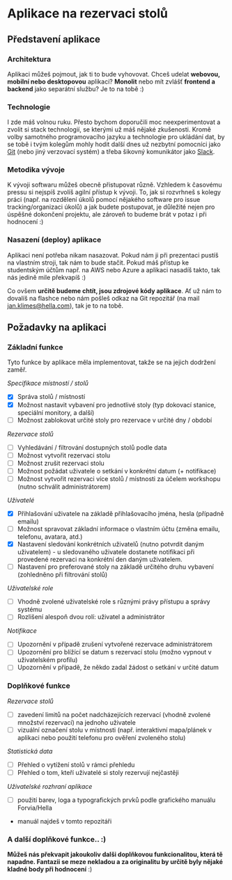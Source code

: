 # Aplikace na rezervaci stolů

## Představení aplikace

### Architektura

Aplikaci můžeš pojmout, jak ti to bude vyhovovat. Chceš udelat **webovou, mobilní nebo desktopovou** aplikaci? **Monolit** nebo mít zvlášť **frontend a backend** jako separátní službu? Je to na tobě :)

### Technologie

I zde máš volnou ruku. Přesto bychom doporučili moc neexperimentovat a zvolit si stack technologií, se kterými už máš nějaké zkušenosti. Kromě volby samotného programovacího jazyku a technologie pro ukládání dat, by se tobě i tvým kolegům mohly hodit další dnes už nezbytní pomocníci jako [Git](https://git-scm.com/) (nebo jiný verzovací systém) a třeba šikovný komunikátor jako [Slack](https://slack.com/).

### Metodika vývoje

K vývoji softwaru můžeš obecně přistupovat různě. Vzhledem k časovému pressu si nejspíš zvolíš agilní přístup k vývoji. To, jak si rozvrhneš s kolegy práci (např. na rozdělení úkolů pomocí nějakého software pro issue tracking/organizaci úkolů) a jak budete postupovat, je důležité nejen pro úspěšné dokončení projektu, ale zároveň to budeme brát v potaz i při hodnocení :)

### Nasazení (deploy) aplikace

Aplikaci není potřeba nikam nasazovat. Pokud nám ji při prezentaci pustíš na vlastním stroji, tak nám to bude stačit. Pokud máš přístup ke studentským účtům např. na AWS nebo Azure a aplikaci nasadíš takto, tak nás jedině mile překvapíš :)

Co ovšem **určitě budeme chtít, jsou zdrojové kódy aplikace**. Ať už nám to dovalíš na flashce nebo nám pošleš odkaz na Git repozitář (na mail jan.klimes@hella.com), tak je to na tobě.

## Požadavky na aplikaci

### Základní funkce

Tyto funkce by aplikace měla implementovat, takže se na jejich dodržení zaměř.

*Specifikace místností / stolů*
- [x] Správa stolů / místností
- [x] Možnost nastavit vybavení pro jednotlivé stoly (typ dokovací stanice, speciální monitory, a další)
- [ ] Možnost zablokovat určité stoly pro rezervace v určité dny / období

*Rezervace stolů*
- [ ] Vyhledávání / filtrování dostupných stolů podle data
- [ ] Možnost vytvořit rezervaci stolu  
- [ ] Možnost zrušit rezervaci stolu
- [ ] Možnost požádat uživatele o setkání v konkrétní datum (+ notifikace)
- [ ] Možnost vytvořit rezervaci více stolů / místnosti za účelem workshopu (nutno schválit administrátorem)

*Uživatelé*
- [x] Přihlašování uživatele na základě přihlašovacího jména, hesla (případně emailu)
- [ ] Možnost spravovat základní informace o vlastním účtu (změna emailu, telefonu, avatara, atd.)
- [x] Nastavení sledování konkrétních uživatelů (nutno potvrdit daným uživatelem) - u sledovaného uživatele dostanete notifikaci při provedené rezervaci na konkrétní den daným uživatelem.
- [ ] Nastavení pro preferované stoly na základě určitého druhu vybavení (zohledněno při filtrování stolů)
  
*Uživatelské role*
- [ ] Vhodně zvolené uživatelské role s různými právy přístupu a správy systému
- [ ] Rozlišení alespoň dvou rolí: uživatel a administrátor

*Notifikace*
- [ ] Upozornění v případě zrušení vytvořené rezervace administrátorem
- [ ] Upozornění pro blížící se datum s rezervací stolu (možno vypnout v uživatelském profilu)
- [ ] Upozornění v případě, že někdo zadal žádost o setkání v určité datum
  
### Doplňkové funkce

*Rezervace stolů*
- [ ] zavedení limitů na počet nadcházejících rezervací (vhodně zvolené množství rezervací) na jednoho uživatele
- [ ] vizuální označení stolu v místnosti (např. interaktivní mapa/plánek v aplikaci nebo použití telefonu pro ověření zvoleného stolu)
 
*Statistická data*
- [ ] Přehled o vytížení stolů v rámci přehledu 
- [ ] Přehled o tom, kteří uživatelé si stoly rezervují nejčastěji

*Uživatelské rozhraní aplikace*
- [ ] použití barev, loga a typografických prvků podle grafického manuálu Forvia/Hella
- manuál najdeš v tomto repozitáři

### A další doplňkové funkce.. :)

**Můžeš nás překvapit jakoukoliv dalši doplňkovou funkcionalitou, která tě napadne. Fantazii se meze nekladou a za originalitu by určitě byly nějaké kladné body při hodnocení** :)
